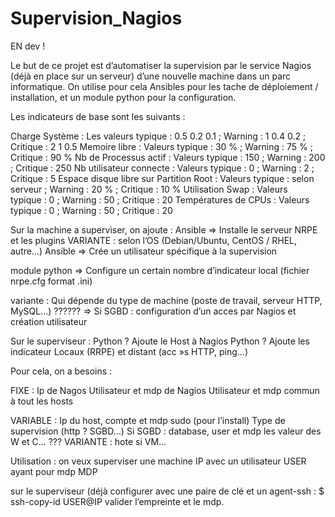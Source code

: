# Supervision_Nagios
EN dev !

Le but de ce projet est d’automatiser la  supervision  par le service Nagios (déjà en place sur un serveur) d’une nouvelle machine dans un parc informatique.
On utilise pour cela Ansibles pour les tache de déploiement / installation, et un module python pour la configuration.

Les indicateurs de base sont les suivants :

Charge Système : Les valeurs typique : 0.5 0.2 0.1 ; Warning : 1 0.4 0.2 ; Critique : 2 1 0.5
Memoire libre : Valeurs typique : 30 % ; Warning : 75 % ; Critique : 90 %
Nb de Processus actif : Valeurs typique : 150 ; Warning : 200 ; Critique : 250
Nb utilisateur connecte : Valeurs typique : 0 ; Warning : 2 ; Critique : 5
Espace disque libre sur Partition Root : Valeurs typique : selon serveur ; Warning : 20 % ; Critique : 10 %
Utilisation Swap : Valeurs typique : 0 ; Warning : 50 ; Critique : 20
Températures de CPUs : Valeurs typique : 0 ; Warning : 50 ; Critique : 20


Sur la machine a superviser, on ajoute :
Ansible	=> Installe le serveur NRPE et les plugins
VARIANTE : selon l’OS (Debian/Ubuntu, CentOS / RHEL, autre...)
Ansible	=> Crée un utilisateur spécifique à la supervision

module python	=> Configure un certain nombre d’indicateur local (fichier nrpe.cfg format .ini)

variante : Qui dépende du type de machine (poste de travail, serveur HTTP, MySQL…)
?????? => Si SGBD : configuration d’un acces par Nagios et création utilisateur

Sur le superviseur :
Python ? Ajoute le Host à Nagios
Python ? Ajoute les indicateur Locaux (RRPE) et distant (acc »s HTTP, ping…)


Pour cela, on a besoins :

FIXE :
Ip de Nagos
Utilisateur et mdp de Nagios
Utilisateur et mdp commun à tout les hosts


VARIABLE :
Ip du host,
compte et mdp sudo (pour l’install)
Type de supervision (http ? SGBD…)
Si SGBD : database, user et mdp
les valeur des W et C… ???
VARIANTE : hote si VM…


Utilisation :
on veux superviser une machine IP avec un utilisateur USER ayant pour mdp MDP

sur le superviseur (déjà configurer avec une paire de clé et un agent-ssh :
$ ssh-copy-id USER@IP
valider l’empreinte et le mdp.
